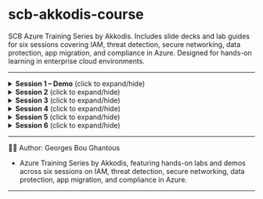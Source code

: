 # scb-akkodis-course
SCB Azure Training Series by Akkodis. Includes slide decks and lab guides for six sessions covering IAM, threat detection, secure networking, data protection, app migration, and compliance in Azure. Designed for hands-on learning in enterprise cloud environments.

---
<details>
<summary><strong>Session 1 – Demo</strong> (click to expand/hide)</summary>

### 🧪 Hands-On Lab: Secure Storage Access Using ARM Template and RFC 1918 IP Strategy

#### 🏷️ Lab Title
Deploy a Secure Logging Architecture with Private Endpoint and RFC 1918 IP Strategy Using ARM JSON

#### 🎯 Lab Objective
Deploy a logging subnet and storage account using RFC 1918 IP address space, and integrate it with a Private Endpoint and Private DNS Zone to enforce internal-only access — following best practice cloud security architecture.

#### ✅ Lab Scenario
A centralized logging application resides within AppSubnet. This app must write logs to an Azure Storage account, which must not be accessible over the internet.

### 🔧 Lab Steps Overview

| Setup Step | Description                                      |
|------------|--------------------------------------------------|
| 1          | Create the Resource Group                        |
| 2          | Create the ARM Template                          |

| Deploy Step | Description                                     |
|-------------|-------------------------------------------------|
| 1           | Deploy the ARM Template                         |
| 2           | Create the Private Endpoint                     |
| 3           | Create and Link Private DNS Zone                |

| Test Step   | Description                                     |
|-------------|-------------------------------------------------|
| 1           | Verify DNS Resolution (from inside the VNet)    |
| 2           | Confirm Public Access Blocked                   |
| 3           | (Optional) Create a Test VM in the VNet         |
| 4           | (Optional) SSH into the Test VM                 |
| 5           | (Optional) Test DNS and Storage Access from VM  |
| 6           | (Optional) Test Internet Blocking via NSG       |

| Expected Outcome | Description                                                      |
|------------------|------------------------------------------------------------------|
| 1                | Storage account is only accessible privately                     |
| 2                | DNS resolves to private IP inside the VNet                       |
| 3                | Public access is blocked as expected                             |
| 4                | Private endpoint and DNS zone are validated                      |
| 5                | A secure VNet using `10.50.0.0/16` with subnetting               |
| 6                | A storage account that’s only accessible over the private network|
| 7                | DNS correctly resolving via `privatelink.blob.core.windows.net`  |
| 8                | Full validation that no public access is allowed, and internal routing works

</details>

<details>
<summary><strong>Session 2</strong> (click to expand/hide)</summary>

<!-- No data yet -->

</details>

<details>
<summary><strong>Session 3</strong> (click to expand/hide)</summary>

<!-- No data yet -->

</details>

<details>
<summary><strong>Session 4</strong> (click to expand/hide)</summary>

<!-- No data yet -->

</details>

<details>
<summary><strong>Session 5</strong> (click to expand/hide)</summary>

<!-- No data yet -->

</details>

<details>
<summary><strong>Session 6</strong> (click to expand/hide)</summary>

<!-- No data yet -->

</details>

---
👨‍💻 Author: Georges Bou Ghantous

* Azure Training Series by Akkodis, featuring hands-on labs and demos across six sessions on IAM, threat detection, secure networking, data protection, app migration, and compliance in Azure.
---

